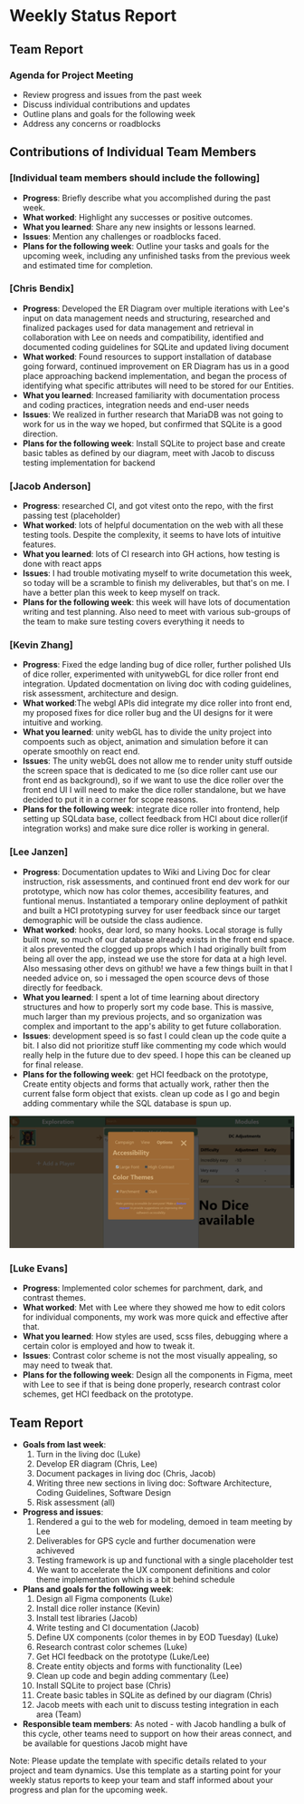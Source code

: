 # Weekly Status Report

## Team Report

### Agenda for Project Meeting

- Review progress and issues from the past week
- Discuss individual contributions and updates
- Outline plans and goals for the following week
- Address any concerns or roadblocks

## Contributions of Individual Team Members

### [Individual team members should include the following]

- **Progress**: Briefly describe what you accomplished during the past week.
- **What worked**: Highlight any successes or positive outcomes.
- **What you learned**: Share any new insights or lessons learned.
- **Issues**: Mention any challenges or roadblocks faced.
- **Plans for the following week**: Outline your tasks and goals for the upcoming week, including any unfinished tasks from the previous week and estimated time for completion.

### [Chris Bendix]

- **Progress**: Developed the ER Diagram over multiple iterations with Lee's input on data management needs and structuring, researched and finalized packages used for data management and retrieval in collaboration with Lee on needs and compatibility, identified and documented coding guidelines for SQLite and updated living document
- **What worked**: Found resources to support installation of database going forward, continued improvement on ER Diagram has us in a good place approaching backend implementation, and began the process of identifying what specific attributes will need to be stored for our Entities.
- **What you learned**: Increased familiarity with documentation process and coding practices, integration needs and end-user needs
- **Issues**: We realized in further research that MariaDB was not going to work for us in the way we hoped, but confirmed that SQLite is a good direction.
- **Plans for the following week**: Install SQLite to project base and create basic tables as defined by our diagram, meet with Jacob to discuss testing implementation for backend

### [Jacob Anderson]

- **Progress**: researched CI, and got vitest onto the repo, with the first passing test (placeholder)
- **What worked**: lots of helpful documentation on the web with all these testing tools. Despite the complexity, it seems to have lots of intuitive features.
- **What you learned**: lots of CI research into GH actions, how testing is done with react apps
- **Issues**: I had trouble motivating myself to write documetation this week, so today will be a scramble to finish my deliverables, but that's on me. I have a better plan this week to keep myself on track.
- **Plans for the following week**: this week will have lots of documentation writing and test planning. Also need to meet with various sub-groups of the team to make sure testing covers everything it needs to

### [Kevin Zhang]

- **Progress**: Fixed the edge landing bug of dice roller, further polished UIs of dice roller, experimented with unitywebGL for dice roller front end integration. Updated docmentation on living doc with coding guidelines, risk assessment, architecture and design.
- **What worked**:The webgl APIs did integrate my dice roller into front end, my proposed fixes for dice roller bug and the UI designs for it were intuitive and working.
- **What you learned**: unity webGL has to divide the unity project into compoents such as object, animation and simulation before it can operate smoothly on react end.
- **Issues**: The unity webGL does not allow me to render unity stuff outside the screen space that is dedicated to me (so dice roller cant use our front end as background), so if we want to use the dice roller over the front end UI I will need to make the dice roller standalone, but we have decided to put it in a corner for scope reasons.
- **Plans for the following week**: integrate dice roller into frontend, help setting up SQLdata base, collect feedback from HCI about dice roller(if integration works) and make sure dice roller is working in general.

### [Lee Janzen]

- **Progress**: Documentation updates to Wiki and Living Doc for clear instruction, risk assessments, and continued front end dev work for our prototype, which now has color themes, accesibility features, and funtional menus. Instantiated a temporary online deployment of pathkit and built a HCI prototyping survey for user feedback since our target demographic will be outside the class audience.
- **What worked**: hooks, dear lord, so many hooks. Local storage is fully built now, so much of our database already exists in the front end space. it alos prevented the clogged up props which I had originally built from being all over the app, instead we use the store for data at a high level. Also messasing other devs on github! we have a few things built in that I needed advice on, so i messaged the open scource devs of those directly for feedback.
- **What you learned**: I spent a lot of time learning about directory structures and how to properly sort my code base. This is massive, much larger than my previous projects, and so organization was complex and important to the app's ability to get future collaboration.
- **Issues**: development speed is so fast I could clean up the code quite a bit. I also did not prioritize stuff like commenting my code which would really help in the future due to dev speed. I hope this can be cleaned up for final release.
- **Plans for the following week**: get HCI feedback on the prototype, Create entity objects and forms that actually work, rather then the current false form object that exists. clean up code as I go and begin adding commentary while the SQL database is spun up.

![Screenshot](../assets/pathkitWebSample.png)

### [Luke Evans]

- **Progress**: Implemented color schemes for parchment, dark, and contrast themes.
- **What worked**: Met with Lee where they showed me how to edit colors for individual components, my work was more quick and effective after that.
- **What you learned**: How styles are used, scss files, debugging where a certain color is employed and how to tweak it.
- **Issues**: Contrast color scheme is not the most visually appealing, so may need to tweak that.
- **Plans for the following week**: Design all the components in Figma, meet with Lee to see if that is being done properly, research contrast color schemes, get HCI feedback on the prototype. 

## Team Report

- **Goals from last week**: 
  1. Turn in the living doc (Luke)
  2. Develop ER diagram (Chris, Lee)
  3. Document packages in living doc (Chris, Jacob)
  4. Writing three new sections in living doc: Software Architecture, Coding Guidelines, Software Design
  5. Risk assessment (all)
- **Progress and issues**: 
  1. Rendered a gui to the web for modeling, demoed in team meeting by Lee
  2. Deliverables for GPS cycle and further documenation were achiveved
  3. Testing framework is up and functional with a single placeholder test
  4. We want to accelerate the UX component definitions and color theme implementation which is a bit behind schedule
- **Plans and goals for the following week**:
  1. Design all Figma components (Luke)
  2. Install dice roller instance (Kevin)
  3. Install test libraries (Jacob)
  4. Write testing and CI documentation (Jacob)
  5. Define UX components (color themes in by EOD Tuesday) (Luke)
  6. Research contrast color schemes (Luke)
  7. Get HCI feedback on the prototype (Luke/Lee)
  8. Create entity objects and forms with functionality (Lee)
  9. Clean up code and begin adding commentary (Lee)
  10. Install SQLite to project base (Chris)
  11. Create basic tables in SQLite as defined by our diagram (Chris)
  12. Jacob meets with each unit to discuss testing integration in each area (Team)
- **Responsible team members**: 
  As noted - with Jacob handling a bulk of this cycle, other teams need to support on how their areas connect, and be available for questions Jacob might have

Note: Please update the template with specific details related to your project and team dynamics. Use this template as a starting point for your weekly status reports to keep your team and staff informed about your progress and plan for the upcoming week.

